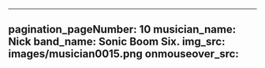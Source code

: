 ------
pagination_pageNumber: 10
musician_name: Nick
band_name: Sonic Boom Six.
img_src: images/musician0015.png
onmouseover_src: 
------